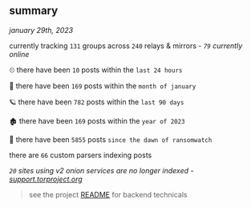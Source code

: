 
## summary
_january 29th, 2023_

currently tracking `131` groups across `240` relays & mirrors - _`79` currently online_

⏲ there have been `10` posts within the `last 24 hours`

🦈 there have been `169` posts within the `month of january`

🪐 there have been `782` posts within the `last 90 days`

🏚 there have been `169` posts within the `year of 2023`

🦕 there have been `5855` posts `since the dawn of ransomwatch`

there are `66` custom parsers indexing posts

_`20` sites using v2 onion services are no longer indexed - [support.torproject.org](https://support.torproject.org/onionservices/v2-deprecation/)_

> see the project [README](https://github.com/joshhighet/ransomwatch#ransomwatch--) for backend technicals
